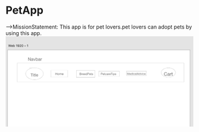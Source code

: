 # PetApp
-->MissionStatement:
This app is for pet lovers.pet lovers can adopt pets by using this app.
![wireframe](petapp/src/components/assets/Screen%20Shot%202020-05-27%20at%209.25.02%20PM.png)